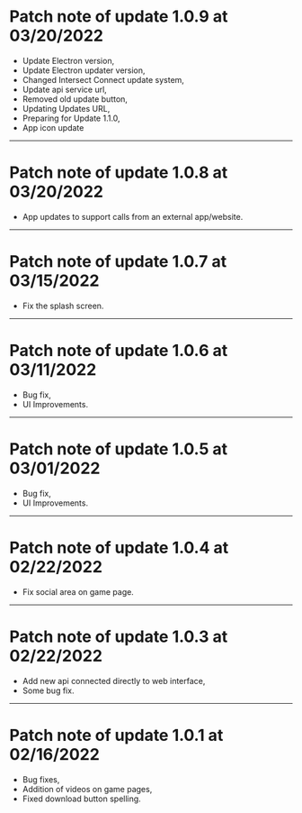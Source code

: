 # Patch note of update 1.0.9 at 03/20/2022

- Update Electron version,
- Update Electron updater version,
- Changed Intersect Connect update system,
- Update api service url,
- Removed old update button,
- Updating Updates URL,
- Preparing for Update 1.1.0,
- App icon update
--------------------
# Patch note of update 1.0.8 at 03/20/2022

- App updates to support calls from an external app/website.
--------------------
# Patch note of update 1.0.7 at 03/15/2022

* Fix the splash screen.
--------------------
# Patch note of update 1.0.6 at 03/11/2022

* Bug fix,
* UI Improvements.
--------------------
# Patch note of update 1.0.5 at 03/01/2022

* Bug fix,
* UI Improvements.
--------------------
# Patch note of update 1.0.4 at 02/22/2022

* Fix social area on game page.
--------------------
# Patch note of update 1.0.3 at 02/22/2022

* Add new api connected directly to web interface,
* Some bug fix.
--------------------
# Patch note of update 1.0.1 at 02/16/2022

* Bug fixes,
* Addition of videos on game pages,
* Fixed download button spelling.
